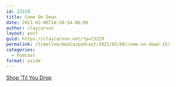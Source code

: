 ```yaml
---
id: 23229
title: Come On Down
date: 2021-02-06T18:28:54-06:00
author: claycarson
layout: post
guid: https://claycarson.net/?p=23229
permalink: /timeline/media/podcast/2021/02/06/come-on-down-15/
categories:
  - Podcast
format: aside
---
```

<div class="media-details"><a href="">Shop ‘Til You Drop</a></div>

<div class="media-creator"></div>

<div class="media-rating"></div>
